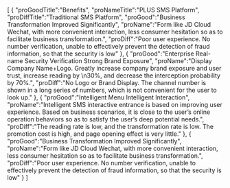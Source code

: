 [
	{
		"proGoodTitle":"Benefits",
		"proNameTitle":"PLUS SMS Platform",
		"proDiffTitle":"Traditional SMS Platform",
		"proGood":"Business Transformation Improved Significantly",
		"proName":"Form like JD Cloud Wechat, with more convenient interaction, less consumer hesitation so as to facilitate business transformation.",
		"proDiff":"Poor user experience. No number verification, unable to effectively prevent the detection of fraud information, so that the security is low"
	},
	{
		"proGood":"Enterprise Real-name Security Verification  Strong Brand Exposure",
		"proName":"Display Company Name+Logo. Greatly increase company brand exposure and user trust, increase reading by \n30%, and decrease the interception probability by 70%.",
		"proDiff":"No Logo or Brand Display. The channel number is shown in a long series of numbers, which is not convenient for the user to look up."
	},
	{
		"proGood":"Intelligent Menu  Intelligent Interaction",
		"proName":"Intelligent SMS interactive entrance is based on improving user experience. Based on business scenarios, it is close to the user’s online operation behaviors so as to satisfy the user’s deep potential needs.",
		"proDiff":"The reading rate is low, and the transformation rate is low. The promotion cost is high, and page opening effect is very little."
	},
	{
		"proGood":"Business Transformation Improved Significantly",
		"proName":"Form like JD Cloud Wechat, with more convenient interaction, less consumer hesitation so as to facilitate business transformation.",
		"proDiff":"Poor user experience. No number verification, unable to effectively prevent the detection of fraud information, so that the security is low"
	}
]